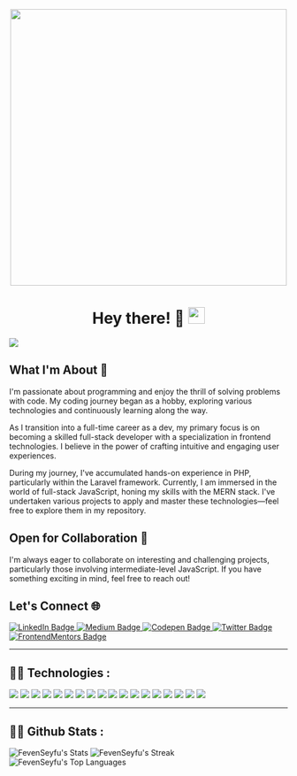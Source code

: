 <div id="header" align="center">
    <img src="https://media.giphy.com/media/L1R1tvI9svkIWwpVYr/giphy.gif" width="500"/>
  </div>
  
  <h1 align="center">
    Hey there! &#128578;
    <img src="https://media.giphy.com/media/hvRJCLFzcasrR4ia7z/giphy.gif" width="30px"/>
  </h1> 
  
  ![](https://komarev.com/ghpvc/?username=FevenSeyfu&color=blueviolet&style=for-the-badge&base=100)

## What I'm About 👀

I'm passionate about programming and enjoy the thrill of solving problems with code. My coding journey began as a hobby, exploring various technologies and continuously learning along the way.

As I transition into a full-time career as a dev, my primary focus is on becoming a skilled full-stack developer with a specialization in frontend technologies. I believe in the power of crafting intuitive and engaging user experiences.

During my journey, I've accumulated hands-on experience in PHP, particularly within the Laravel framework. Currently, I am immersed in the world of full-stack JavaScript, honing my skills with the MERN stack. I've undertaken various projects to apply and master these technologies—feel free to explore them in my repository.

## Open for Collaboration 💞️

I'm always eager to collaborate on interesting and challenging projects, particularly those involving intermediate-level JavaScript. If you have something exciting in mind, feel free to reach out!

## Let's Connect 🌐
  <div id="badges">
      <a href="https://www.linkedin.com/in/feven-seyfu-0008641b0">
       <img src="https://img.shields.io/badge/LinkedIn-blue?style=for-the-badge&logo=linkedin&logoColor=white" alt="LinkedIn Badge"/>
      </a>
      <a href="https://fevenseyfu.medium.com/">
        <img src="https://img.shields.io/badge/Medium-000000?style=for-the-badge&logo=medium&logoColor=white" alt="Medium Badge"/>
      </a>
      <a href="https://codepen.io/F3b3n">
        <img src="https://img.shields.io/badge/Codepen-000000?style=for-the-badge&logo=codepen&logoColor=white" alt="Codepen Badge"/>
      </a> 
      <a href="https://twitter.com/FevenSeyfu">
        <img src="https://img.shields.io/badge/Twitter-blue?style=for-the-badge&logo=twitter&logoColor=white" alt="Twitter Badge"/>
      </a>
       <a href="https://www.frontendmentor.io/profile/FevenSeyfu">
        <img src="https://img.shields.io/badge/Frontendmentor-white?style=for-the-badge&logo=frontendmentor&logoColor=blue" alt="FrontendMentors Badge"/>
      </a>
  </div>
  <!-- <div align="center">
    <img src="https://media.giphy.com/media/Ho8klqe5oPLa8g6BNe/giphy.gif"/>
  </div> -->
  
  ---
  
  ## 👩‍💻 Technologies :
  
  <div>
    <img src="https://img.shields.io/badge/HTML5-E34F26?style=for-the-badge&logo=html5&logoColor=white">
    <img src="https://img.shields.io/badge/CSS3-1572B6?style=for-the-badge&logo=css3&logoColor=white">
    <img src="https://img.shields.io/badge/JavaScript-323330?style=for-the-badge&logo=javascript&logoColor=F7DF1E">
    <img src="https://img.shields.io/badge/Laravel-FF2D20?style=for-the-badge&logo=laravel&logoColor=white">
    <img src="https://img.shields.io/badge/Python-FFD43B?style=for-the-badge&logo=python&logoColor=blue">
    <img src="https://img.shields.io/badge/MySQL-005C84?style=for-the-badge&logo=mysql&logoColor=white">
    <img src="https://img.shields.io/badge/Xampp-F37623?style=for-the-badge&logo=xampp&logoColor=white">
    <img src="https://img.shields.io/badge/React-20232A?style=for-the-badge&logo=react&logoColor=61DAFB">
    <img src="https://img.shields.io/badge/redux-%23593d88.svg?style=for-the-badge&logo=redux&logoColor=white">
    <img src="https://img.shields.io/badge/MongoDB-%234ea94b.svg?style=for-the-badge&logo=mongodb&logoColor=white">
    <img src="https://img.shields.io/badge/node.js-6DA55F?style=for-the-badge&logo=node.js&logoColor=white">
    <img src="https://img.shields.io/badge/NODEMON-%23323330.svg?style=for-the-badge&logo=nodemon&logoColor=%BBDEAD">
    <img src="https://img.shields.io/badge/express.js-%23404d59.svg?style=for-the-badge&logo=express&logoColor=%2361DAFB">
    <img src="https://img.shields.io/badge/Bootstrap-563D7C?style=for-the-badge&logo=bootstrap&logoColor=white">
    <img src="https://img.shields.io/badge/Semantic%20UI%20React-%2335BDB2.svg?style=for-the-badge&logo=SemanticUIReact&logoColor=white">
    <img src="https://img.shields.io/badge/vite-%23646CFF.svg?style=for-the-badge&logo=vite&logoColor=white">
    <img src="https://img.shields.io/badge/webpack-%238DD6F9.svg?style=for-the-badge&logo=webpack&logoColor=black">
    <img src="https://img.shields.io/badge/WordPress-%23117AC9.svg?style=for-the-badge&logo=WordPress&logoColor=white">
  </div>

  <!--
  ---
  ### 👩‍💻: projects :
  
  <div id="sample-projects">
    <div class="card">
      <a href="https://fevenseyfu.github.io/youtube-clone/">
        <img src="https://socialify.git.ci/FevenSeyfu/youtube-clone/image?description=1&descriptionEditable=A%20simple%20responsive%20YouTube%20app%20clone%20mini%20project%20made%20with%20HTML%20and%20CSS%2CFlexbox&language=1&name=1&owner=1&theme=Dark" width="300" height="175">
      </a>
    <div class="card-description">
        <p> A Youtube app clone mini-project made with HTML and CSS</p>
    </div>
        <div class="card">
      <a href="https://cinescope-feven.netlify.app/">
        <img src="https://socialify.git.ci/FevenSeyfu/cine-scope/image?language=1&name=1&owner=1&pattern=Charlie%20Brown&theme=Dark" width="300" height="175">
      </a>
    <div class="card-description">
        <p> 🎬 CineScope is a dynamic and user-friendly movie listing web application that allows movie enthusiasts to effortlessly explore a vast collection of films. </p>
    </div>
  </div> -->
           
  ---
           
  ## 👩‍💻 Github Stats :
           
  ![FevenSeyfu's Stats](https://github-readme-stats.vercel.app/api?username=FevenSeyfu&theme=vue-dark&show_icons=true&hide_border=true&count_private=true)
  ![FevenSeyfu's Streak](https://github-readme-streak-stats.herokuapp.com/?user=FevenSeyfu&theme=vue-dark&hide_border=true)
  ![FevenSeyfu's Top Languages](https://github-readme-stats.vercel.app/api/top-langs/?username=FevenSeyfu&theme=vue-dark&show_icons=true&hide_border=true&layout=compact)
  
  

